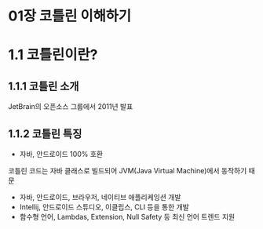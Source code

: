 # 01장 코틀린 이해하기
# 1.1 코틀린이란?
## 1.1.1 코틀린 소개
JetBrain의 오픈소스 그룹에서 2011년 발표

## 1.1.2 코틀린 특징
* 자바, 안드로이드 100% 호환

코틀린 코드는 자바 클래스로 빌드되어 JVM(Java Virtual Machine)에서 동작하기 때문

* 자바, 안드로이드, 브라우저, 네이티브 애플리케잉션 개발
* Intellij, 안드로이드 스튜디오, 이클립스, CLI 등을 통한 개발
* 함수형 언어, Lambdas, Extension, Null Safety 등 최신 언어 트렌드 지원

